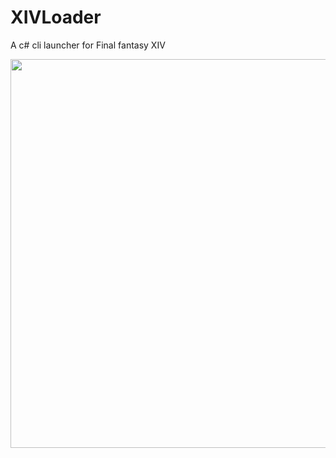 # XIVLoader
A c# cli launcher for Final fantasy XIV

<img align="center" src="https://raw.githubusercontent.com/pieckenst/ffxivlauncher-XIVLoader/main/WindowsTerminal_DRbPzNPIXh.png" height="622" width="1113">
